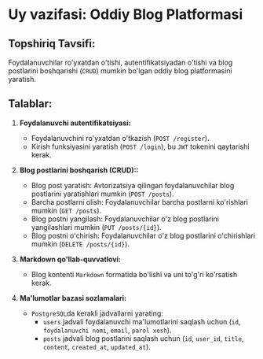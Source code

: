 # Uy vazifasi: Oddiy Blog Platformasi

## Topshiriq Tavsifi:
Foydalanuvchilar ro'yxatdan o'tishi, autentifikatsiyadan o'tishi va blog postlarini boshqarishi (`CRUD`) mumkin bo'lgan oddiy blog platformasini yaratish.


## Talablar:
1. **Foydalanuvchi autentifikatsiyasi:**
    - Foydalanuvchini ro'yxatdan o'tkazish (`POST /register`).
    - Kirish funksiyasini yaratish (`POST /login`), bu `JWT` tokenini qaytarishi kerak.

2. **Blog postlarini boshqarish (CRUD)::**
    - Blog post yaratish: Avtorizatsiya qilingan foydalanuvchilar blog postlarini yaratishlari mumkin (`POST /posts`).
    - Barcha postlarni olish: Foydalanuvchilar barcha postlarni ko'rishlari mumkin (`GET /posts`).
    - Blog postni yangilash: Foydalanuvchilar o'z blog postlarini yangilashlari mumkin (`PUT /posts/{id}`).
    - Blog postni o'chirish: Foydalanuvchilar o'z blog postlarini o'chirishlari mumkin (`DELETE /posts/{id}`).
    
3. **Markdown qo'llab-quvvatlovi:**
    - Blog kontenti `Markdown` formatida bo'lishi va uni to'g'ri ko'rsatish kerak.

4. **Ma'lumotlar bazasi sozlamalari:**
    - `PostgreSQL`da kerakli jadvallarni yarating:
        - `users` jadvali foydalanuvchi ma'lumotlarini saqlash uchun (`id`, `foydalanuvchi nomi`, `email`, `parol xesh`).
        - `posts` jadvali blog postlarini saqlash uchun (`id`, `user_id`, `title`, `content`, `created_at`, `updated_at`).
